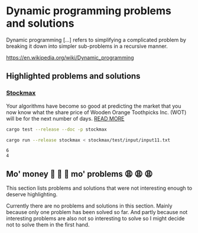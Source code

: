 # Dynamic programming problems and solutions

Dynamic programming \[...\] refers to simplifying a complicated problem
by breaking it down into simpler sub-problems in a recursive manner.

https://en.wikipedia.org/wiki/Dynamic_programming

## Highlighted problems and solutions

### [Stockmax](stockmax)

Your algorithms have become so good at predicting the market that you now know
what the share price of Wooden Orange Toothpicks Inc. (WOT) will be
for the next number of days. [READ MORE](stockmax)

```bash
cargo test --release --doc -p stockmax
```

```bash
cargo run --release stockmax < stockmax/test/input/input11.txt
```

```text
6
4
```

## Mo' money 🤑 🤑 🤑 mo' problems 😩 😩 😩

This section lists problems and solutions that were not
interesting enough to deserve highlighting.

Currently there are no problems and solutions in this section.
Mainly because only one problem has been solved so far.
And partly because not interesting problems are also not so
interesting to solve so I might decide not to solve them
in the first hand.
